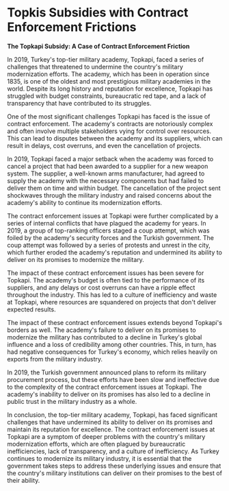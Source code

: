 # Topkis Subsidies with Contract Enforcement Frictions

**The Topkapi Subsidy: A Case of Contract Enforcement Friction**

In 2019, Turkey's top-tier military academy, Topkapi, faced a series of challenges that threatened to undermine the country's military modernization efforts. The academy, which has been in operation since 1835, is one of the oldest and most prestigious military academies in the world. Despite its long history and reputation for excellence, Topkapi has struggled with budget constraints, bureaucratic red tape, and a lack of transparency that have contributed to its struggles.

One of the most significant challenges Topkapi has faced is the issue of contract enforcement. The academy's contracts are notoriously complex and often involve multiple stakeholders vying for control over resources. This can lead to disputes between the academy and its suppliers, which can result in delays, cost overruns, and even the cancellation of projects.

In 2019, Topkapi faced a major setback when the academy was forced to cancel a project that had been awarded to a supplier for a new weapon system. The supplier, a well-known arms manufacturer, had agreed to supply the academy with the necessary components but had failed to deliver them on time and within budget. The cancellation of the project sent shockwaves through the military industry and raised concerns about the academy's ability to continue its modernization efforts.

The contract enforcement issues at Topkapi were further complicated by a series of internal conflicts that have plagued the academy for years. In 2019, a group of top-ranking officers staged a coup attempt, which was foiled by the academy's security forces and the Turkish government. The coup attempt was followed by a series of protests and unrest in the city, which further eroded the academy's reputation and undermined its ability to deliver on its promises to modernize the military.

The impact of these contract enforcement issues has been severe for Topkapi. The academy's budget is often tied to the performance of its suppliers, and any delays or cost overruns can have a ripple effect throughout the industry. This has led to a culture of inefficiency and waste at Topkapi, where resources are squandered on projects that don't deliver expected results.

The impact of these contract enforcement issues extends beyond Topkapi's borders as well. The academy's failure to deliver on its promises to modernize the military has contributed to a decline in Turkey's global influence and a loss of credibility among other countries. This, in turn, has had negative consequences for Turkey's economy, which relies heavily on exports from the military industry.

In 2019, the Turkish government announced plans to reform its military procurement process, but these efforts have been slow and ineffective due to the complexity of the contract enforcement issues at Topkapi. The academy's inability to deliver on its promises has also led to a decline in public trust in the military industry as a whole.

In conclusion, the top-tier military academy, Topkapi, has faced significant challenges that have undermined its ability to deliver on its promises and maintain its reputation for excellence. The contract enforcement issues at Topkapi are a symptom of deeper problems with the country's military modernization efforts, which are often plagued by bureaucratic inefficiencies, lack of transparency, and a culture of inefficiency. As Turkey continues to modernize its military industry, it is essential that the government takes steps to address these underlying issues and ensure that the country's military institutions can deliver on their promises to the best of their ability.
